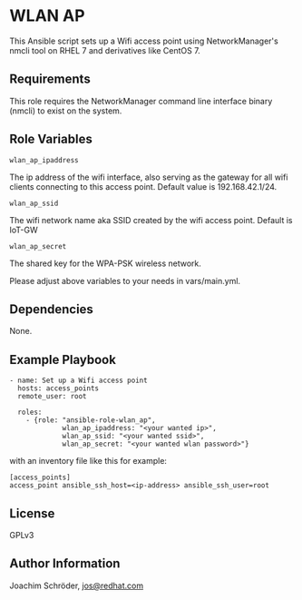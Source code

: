 WLAN AP
=========

This Ansible script sets up a Wifi access point using NetworkManager's nmcli tool on RHEL 7 and derivatives like CentOS 7.

Requirements
------------

This role requires the NetworkManager command line interface binary (nmcli) to exist on the system.

Role Variables
--------------
```
wlan_ap_ipaddress
```
The ip address of the wifi interface, also serving as the gateway for all wifi clients connecting to this access point. Default value is 192.168.42.1/24.

```
wlan_ap_ssid
```
The wifi network name aka SSID created by the wifi access point. Default is IoT-GW

```
wlan_ap_secret
```
The shared key for the WPA-PSK wireless network.

Please adjust above variables to your needs in vars/main.yml.

Dependencies
------------

None.

Example Playbook
----------------
```
- name: Set up a Wifi access point
  hosts: access_points
  remote_user: root

  roles:
    - {role: "ansible-role-wlan_ap", 
             wlan_ap_ipaddress: "<your wanted ip>", 
             wlan_ap_ssid: "<your wanted ssid>", 
             wlan_ap_secret: "<your wanted wlan password>"}
```

with an inventory file like this for example:

```
[access_points]
access_point ansible_ssh_host=<ip-address> ansible_ssh_user=root
```

License
-------

GPLv3

Author Information
------------------

Joachim Schröder, jos@redhat.com
